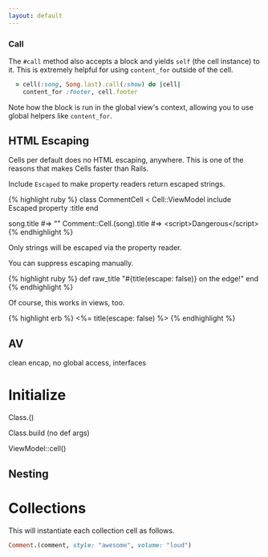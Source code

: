 ```yaml
---
layout: default
---
```



### Call

The `#call` method also accepts a block and yields `self` (the cell instance) to it. This is extremely helpful for using `content_for` outside of the cell.

```ruby
  = cell(:song, Song.last).call(:show) do |cell|
    content_for :footer, cell.footer
```

Note how the block is run in the global view's context, allowing you to use global helpers like `content_for`.

## HTML Escaping

Cells per default does no HTML escaping, anywhere. This is one of the reasons that makes Cells faster than Rails.

Include `Escaped` to make property readers return escaped strings.

{% highlight ruby %}
class CommentCell < Cell::ViewModel
  include Escaped
  property :title
end

song.title                 #=> "<script>Dangerous</script>"
Comment::Cell.(song).title #=> &lt;script&gt;Dangerous&lt;/script&gt;
{% endhighlight %}

Only strings will be escaped via the property reader.

You can suppress escaping manually.

{% highlight ruby %}
def raw_title
  "#{title(escape: false)} on the edge!"
end
{% endhighlight %}

Of course, this works in views, too.

{% highlight erb %}
<%= title(escape: false) %>
{% endhighlight %}






## AV

clean encap, no global access, interfaces

# Initialize

Class.()

Class.build (no def args)

ViewModel::cell()

## Nesting


# Collections

This will instantiate each collection cell as follows.

```ruby
Comment.(comment, style: "awesome", volume: "loud")
```
